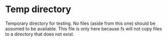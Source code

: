 # Temp directory

Temporary directory for testing.  No files (aside from this one) should be assumed to be available.  This file is only here because fs will not copy files to a directory that does not exist.